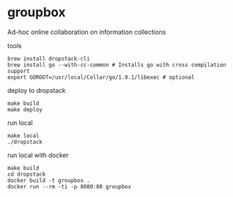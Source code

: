 # groupbox
Ad-hoc online collaboration on information collections

tools
```
brew install dropstack-cli
brew install go --with-cc-common # Installs go with cross compilation support
export GOROOT=/usr/local/Cellar/go/1.9.1/libexec # optional
```


deploy to dropstack
```
make build
make deploy
```

run local
```
make local
./dropstack
```

run local with docker
```
make build
cd dropstack
docker build -t groupbox .
docker run --rm -ti -p 8080:80 groupbox
```